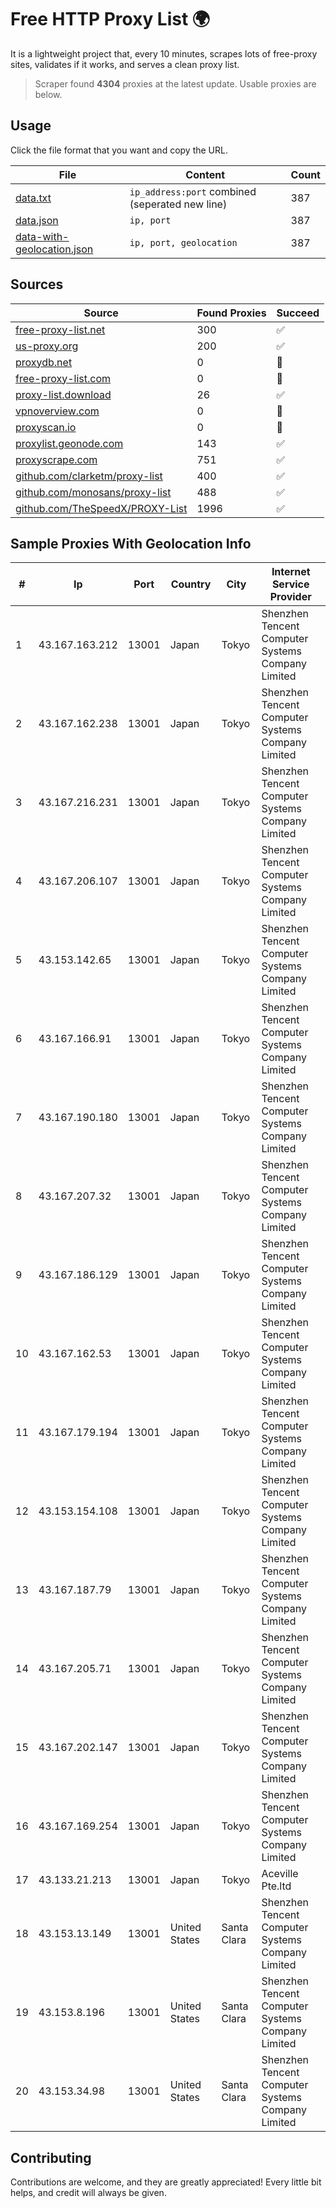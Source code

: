 
# Free HTTP Proxy List 🌍

It is a lightweight project that, every 10 minutes, scrapes lots of free-proxy sites, validates if it works, and serves a clean proxy list.


> Scraper found **4304** proxies at the latest update. Usable proxies are below.

## Usage

Click the file format that you want and copy the URL.


|File|Content|Count|
|----|-------|-----|
|[data.txt](https://raw.githubusercontent.com/themiralay/Proxy-List-World/master/data.txt)|`ip_address:port` combined (seperated new line)|387|
|[data.json](https://raw.githubusercontent.com/themiralay/Proxy-List-World/master/data.json)|`ip, port`|387|
|[data-with-geolocation.json](https://raw.githubusercontent.com/themiralay/Proxy-List-World/master/data-with-geolocation.json)|`ip, port, geolocation`|387|

## Sources

|Source|Found Proxies|Succeed|
|------|-------------|-------|
|[free-proxy-list.net](https://free-proxy-list.net)|300|✅|
|[us-proxy.org](https://www.us-proxy.org)|200|✅|
|[proxydb.net](http://proxydb.net)|0|🚫|
|[free-proxy-list.com](https://free-proxy-list.com/?page=&port=&type%5B%5D=http&type%5B%5D=https&up_time=0&search=Search)|0|🚫|
|[proxy-list.download](https://www.proxy-list.download/HTTP)|26|✅|
|[vpnoverview.com](https://vpnoverview.com/privacy/anonymous-browsing/free-proxy-servers)|0|🚫|
|[proxyscan.io](https://www.proxyscan.io)|0|🚫|
|[proxylist.geonode.com](https://proxylist.geonode.com/api/proxy-list?limit=300&page=1&sort_by=lastChecked&sort_type=desc&protocols=http,https)|143|✅|
|[proxyscrape.com](https://api.proxyscrape.com/v2/?request=displayproxies&protocol=http&timeout=10000&country=all&ssl=all&anonymity=all)|751|✅|
|[github.com/clarketm/proxy-list](https://raw.githubusercontent.com/clarketm/proxy-list/master/proxy-list-raw.txt)|400|✅|
|[github.com/monosans/proxy-list](https://raw.githubusercontent.com/monosans/proxy-list/main/proxies/http.txt)|488|✅|
|[github.com/TheSpeedX/PROXY-List](https://raw.githubusercontent.com/TheSpeedX/PROXY-List/master/http.txt)|1996|✅|


## Sample Proxies With Geolocation Info

|#|Ip|Port|Country|City|Internet Service Provider|
|-|--|----|-------|----|-------------------------|
|1|43.167.163.212|13001|Japan|Tokyo|Shenzhen Tencent Computer Systems Company Limited|
|2|43.167.162.238|13001|Japan|Tokyo|Shenzhen Tencent Computer Systems Company Limited|
|3|43.167.216.231|13001|Japan|Tokyo|Shenzhen Tencent Computer Systems Company Limited|
|4|43.167.206.107|13001|Japan|Tokyo|Shenzhen Tencent Computer Systems Company Limited|
|5|43.153.142.65|13001|Japan|Tokyo|Shenzhen Tencent Computer Systems Company Limited|
|6|43.167.166.91|13001|Japan|Tokyo|Shenzhen Tencent Computer Systems Company Limited|
|7|43.167.190.180|13001|Japan|Tokyo|Shenzhen Tencent Computer Systems Company Limited|
|8|43.167.207.32|13001|Japan|Tokyo|Shenzhen Tencent Computer Systems Company Limited|
|9|43.167.186.129|13001|Japan|Tokyo|Shenzhen Tencent Computer Systems Company Limited|
|10|43.167.162.53|13001|Japan|Tokyo|Shenzhen Tencent Computer Systems Company Limited|
|11|43.167.179.194|13001|Japan|Tokyo|Shenzhen Tencent Computer Systems Company Limited|
|12|43.153.154.108|13001|Japan|Tokyo|Shenzhen Tencent Computer Systems Company Limited|
|13|43.167.187.79|13001|Japan|Tokyo|Shenzhen Tencent Computer Systems Company Limited|
|14|43.167.205.71|13001|Japan|Tokyo|Shenzhen Tencent Computer Systems Company Limited|
|15|43.167.202.147|13001|Japan|Tokyo|Shenzhen Tencent Computer Systems Company Limited|
|16|43.167.169.254|13001|Japan|Tokyo|Shenzhen Tencent Computer Systems Company Limited|
|17|43.133.21.213|13001|Japan|Tokyo|Aceville Pte.ltd|
|18|43.153.13.149|13001|United States|Santa Clara|Shenzhen Tencent Computer Systems Company Limited|
|19|43.153.8.196|13001|United States|Santa Clara|Shenzhen Tencent Computer Systems Company Limited|
|20|43.153.34.98|13001|United States|Santa Clara|Shenzhen Tencent Computer Systems Company Limited|



## Contributing

Contributions are welcome, and they are greatly appreciated! Every
little bit helps, and credit will always be given.

